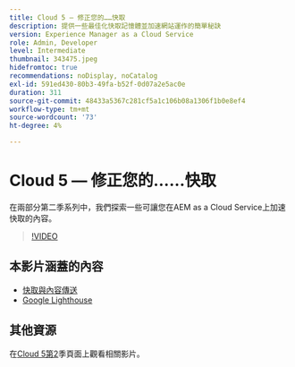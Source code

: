 ```yaml
---
title: Cloud 5 — 修正您的……快取
description: 提供一些最佳化快取記憶體並加速網站運作的簡單秘訣
version: Experience Manager as a Cloud Service
role: Admin, Developer
level: Intermediate
thumbnail: 343475.jpeg
hidefromtoc: true
recommendations: noDisplay, noCatalog
exl-id: 591ed430-80b3-49fa-b52f-0d07a2e5ac0e
duration: 311
source-git-commit: 48433a5367c281cf5a1c106b08a1306f1b0e8ef4
workflow-type: tm+mt
source-wordcount: '73'
ht-degree: 4%

---
```


# Cloud 5 — 修正您的……快取

在兩部分第二季系列中，我們探索一些可讓您在AEM as a Cloud Service上加速快取的內容。

>[!VIDEO](https://video.tv.adobe.com/v/343475?quality=12&learn=on)

## 本影片涵蓋的內容

+ [快取與內容傳送](https://experienceleague.adobe.com/docs/experience-manager-cloud-service/content/implementing/content-delivery/caching.html?lang=zh-Hant)
+ [Google Lighthouse](https://developers.google.com/web/tools/lighthouse)

## 其他資源

在[Cloud 5第2](../cloud5-season-2.md)季頁面上觀看相關影片。
